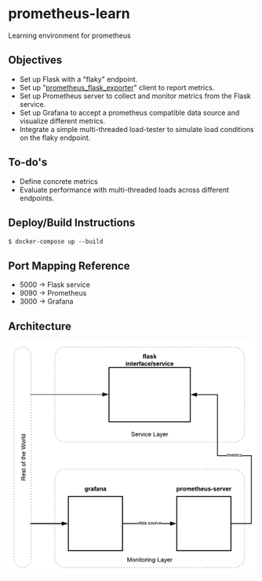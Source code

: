 # prometheus-learn
Learning environment for prometheus

## Objectives
- Set up Flask with a "flaky" endpoint.
- Set up "[prometheus_flask_exporter](https://github.com/rycus86/prometheus_flask_exporter)" client to report metrics.
- Set up Prometheus server to collect and monitor metrics from the Flask service.
- Set up Grafana to accept a prometheus compatible data source and visualize different metrics.
- Integrate a simple multi-threaded load-tester to simulate load conditions on the flaky endpoint.

## To-do's
- Define concrete metrics
- Evaluate performance with multi-threaded loads across different endpoints.

## Deploy/Build Instructions
```
$ docker-compose up --build
```
## Port Mapping Reference
- 5000 -> Flask service
- 9090 -> Prometheus
- 3000 -> Grafana

## Architecture
![Architecture](https://raw.githubusercontent.com/cyberbeast/prometheus-learn/c4dde84344a64e90c8091f79d3d7c400119a0b00/image.png)
